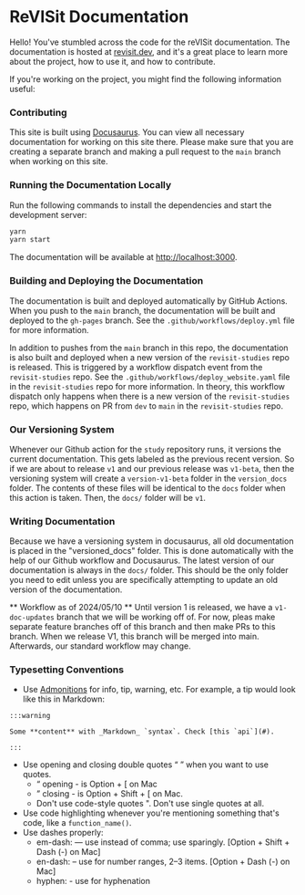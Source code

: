 # ReVISit Documentation

Hello! You've stumbled across the code for the reVISit documentation. The documentation is hosted at [revisit.dev](https://revisit.dev/), and it's a great place to learn more about the project, how to use it, and how to contribute.

If you're working on the project, you might find the following information useful:

### Contributing

This site is built using [Docusaurus](https://docusaurus.io/). You can view all necessary documentation for working on this site there. Please make sure that you are creating a separate branch and making a pull request to the `main` branch when working on this site.

### Running the Documentation Locally

Run the following commands to install the dependencies and start the development server:

```bash
yarn
yarn start
```

The documentation will be available at [http://localhost:3000](http://localhost:3000).

### Building and Deploying the Documentation

The documentation is built and deployed automatically by GitHub Actions. When you push to the `main` branch, the documentation will be built and deployed to the `gh-pages` branch. See the `.github/workflows/deploy.yml` file for more information.

In addition to pushes from the `main` branch in this repo, the documentation is also built and deployed when a new version of the `revisit-studies` repo is released. This is triggered by a workflow dispatch event from the `revisit-studies` repo. See the `.github/workflows/deploy_website.yaml` file in the `revisit-studies` repo for more information. In theory, this workflow dispatch only happens when there is a new version of the `revisit-studies` repo, which happens on PR from `dev` to `main` in the `revisit-studies` repo.

### Our Versioning System

Whenever our Github action for the `study` repository runs, it versions the current documentation. This gets labeled as the previous recent version. So if we are about to release `v1` and our previous release was `v1-beta`, then the versioning system will create a `version-v1-beta` folder in the `version_docs` folder. The contents of these files will be identical to the `docs` folder when this action is taken. Then, the `docs/` folder will be `v1`.


### Writing Documentation

Because we have a versioning system in docusaurus, all old documentation is placed in the "versioned_docs" folder. This is done automatically with the help of our Github workflow and Docusaurus. The latest version of our documentation is always in the `docs/` folder. This should be the only folder you need to edit unless you are specifically attempting to update an old version of the documentation.

** Workflow as of 2024/05/10 **
Until version 1 is released, we have a `v1-doc-updates` branch that we will be working off of. For now, pleas make separate feature branches off of this branch and then make PRs to this branch. When we release V1, this branch will be merged into main. Afterwards, our standard workflow may change.



### Typesetting Conventions

* Use [Admonitions](https://docusaurus.io/docs/markdown-features/admonitions) for info, tip, warning, etc. For example, a tip would look like this in Markdown: 
```
:::warning

Some **content** with _Markdown_ `syntax`. Check [this `api`](#).

:::
```
* Use opening and closing double quotes “ ” when you want to use quotes. 
    * “ opening - is Option + [ on Mac
    * ” closing - is Option + Shift + [ on Mac.
    * Don't use code-style quotes ". Don't use single quotes at all. 
* Use code highlighting whenever you're mentioning something that's code, like a `function_name()`. 
* Use dashes properly:
    * em-dash: — use instead of comma; use sparingly. [Option + Shift + Dash (-) on Mac]
    * en-dash: – use for number ranges, 2–3 items. [Option + Dash (-) on Mac] 
    * hyphen: - use for hyphenation




